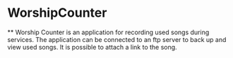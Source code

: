 # WorshipCounter
** Worship Counter is an application for recording used songs during services. The application can be connected to an ftp server to back up and view used songs. It is possible to attach a link to the song.
